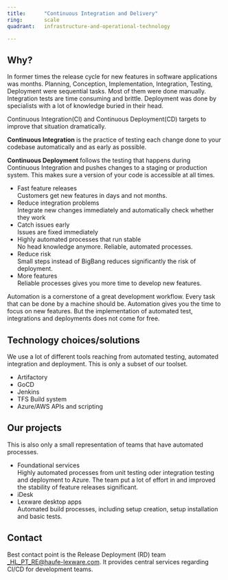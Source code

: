 ```yaml
---
title:      "Continuous Integration and Delivery"
ring:       scale
quadrant:   infrastructure-and-operational-technology

---
```


## Why? ##

In former times the release cycle for new features in software applications was months.
Planning, Conception, Implementation, Integration, Testing, Deployment were sequential tasks. Most of them were done manually.
Integration tests are time consuming and brittle. Deployment was done by specialists with a lot of knowledge buried in their head.

Continuous Integration(CI) and Continuous Deployment(CD) targets to improve that situation dramatically.

**Continuous Integration** is the practice of testing each change done to your codebase automatically and as early as possible.

**Continuous Deployment** follows the testing that happens during Continuous Integration and pushes changes to a staging or production system. This makes sure a version of your code is accessible at all times.

- Fast feature releases   
  Customers get new features in days and not months.
- Reduce integration problems   
  Integrate new changes immediately and automatically check whether they work
- Catch issues early  
  Issues are fixed immediately
- Highly automated processes that run stable   
  No head knowledge anymore. Reliable, automated processes.
- Reduce risk   
  Small steps instead of BigBang reduces significantly the risk of deployment.
- More features   
  Reliable processes gives you more time to develop new features.

Automation is a cornerstone of a great development workflow. Every task that can be done by a machine should be. Automation gives you the time to focus on new features. 
But the implementation of automated test, integrations and deployments does not come for free.

## Technology choices/solutions ##

We use a lot of different tools reaching from automated testing, automated integration and deployment.
This is only a subset of our toolset.

- Artifactory
- GoCD
- Jenkins
- TFS Build system
- Azure/AWS APIs and scripting

## Our projects ##

This is also only a small representation of teams that have automated processes.

- Foundational services  
  Highly automated processes from unit testing oder integration testing and deployment to Azure. The team put a lot of effort in and improved the stability of feature releases significant.
- iDesk
- Lexware desktop apps  
  Automated build processes, including setup creation, setup installation and basic tests.

## Contact ##

Best contact point is the Release Deployment (RD) team <_HL_PT_RE@haufe-lexware.com>. It provides central services regarding CI/CD for development teams.
